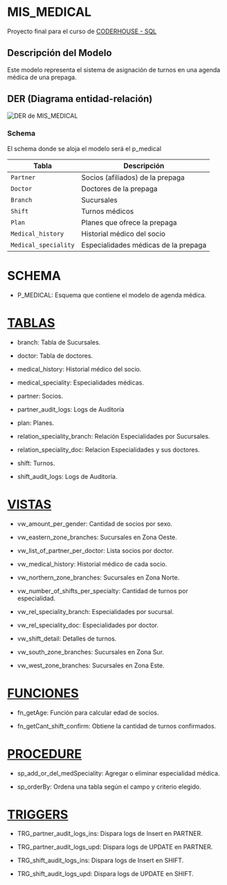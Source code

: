 # MIS_MEDICAL
Proyecto final para el curso de [CODERHOUSE - SQL](https://www.coderhouse.com/online/sql)
## Descripción del Modelo
Este modelo representa el sistema de asignación de turnos en una agenda médica de una prepaga.


## DER (Diagrama entidad-relación)
![DER de MIS_MEDICAL]()
### Schema
El schema donde se aloja el modelo será el p_medical




|        Tabla        |          Descripción                      
|---------------------|------------------------------------|
|`Partner`            |Socios (afiliados) de la prepaga    |
|`Doctor`             |Doctores de la prepaga              |
|`Branch`             |Sucursales                          |
|`Shift`              |Turnos médicos                      |
|`Plan`               |Planes que ofrece la prepaga        |
|`Medical_history`    | Historial médico del socio         |
|`Medical_speciality` |Especialidades médicas de la prepaga|


# SCHEMA
- P_MEDICAL:  Esquema que contiene el modelo de agenda médica.


# [TABLAS](https://github.com/RoAriel/p_medical/blob/main/create_tables.sql)
- branch: Tabla de Sucursales.


- doctor: Tabla de doctores.
- medical_history: Historial médico del socio.
- medical_speciality: Especialidades médicas.
- partner: Socios.
- partner_audit_logs: Logs de Auditoría
- plan: Planes.
- relation_speciality_branch: Relación Especialidades por Sucursales.
- relation_speciality_doc: Relacion Especialidades y sus doctores.
- shift: Turnos.
- shift_audit_logs: Logs de Auditoría.


# [VISTAS](https://github.com/RoAriel/p_medical/blob/main/create_views.sql)
- vw_amount_per_gender: Cantidad de socios por sexo.


- vw_eastern_zone_branches: Sucursales en Zona Oeste.
- vw_list_of_partner_per_doctor: Lista socios por doctor.
- vw_medical_history: Historial médico de cada socio.
- vw_northern_zone_branches: Sucursales en Zona Norte.
- vw_number_of_shifts_per_specialty: Cantidad de turnos por especialidad.
- vw_rel_speciality_branch: Especialidades por sucursal.
- vw_rel_speciality_doc: Especialidades por doctor.
- vw_shift_detail: Detalles de turnos.
- vw_south_zone_branches: Sucursales en Zona Sur.
- vw_west_zone_branches: Sucursales en Zona Este.


# [FUNCIONES](https://github.com/RoAriel/p_medical/blob/main/create_functions.sql)
- fn_getAge: Función para calcular edad de socios.


- fn_getCant_shift_confirm: Obtiene la cantidad de turnos confirmados.


# [PROCEDURE](https://github.com/RoAriel/p_medical/blob/main/create_stored_procedures.sql)
- sp_add_or_del_medSpeciality: Agregar o eliminar especialidad médica.


- sp_orderBy: Ordena una tabla según el campo y criterio elegido.


# [TRIGGERS](https://github.com/RoAriel/p_medical/blob/main/create_triggers.sql)
- TRG_partner_audit_logs_ins: Dispara logs de Insert en PARTNER.


- TRG_partner_audit_logs_upd: Dispara logs de UPDATE en PARTNER.
- TRG_shift_audit_logs_ins: Dispara logs de Insert en SHIFT.
- TRG_shift_audit_logs_upd: Dispara logs de UPDATE en SHIFT.